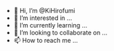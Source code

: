 - 👋 Hi, I’m @KiHirofumi
- 👀 I’m interested in ...
- 🌱 I’m currently learning ...
- 💞️ I’m looking to collaborate on ...
- 📫 How to reach me ...

<!---
KiHirofumi/KiHirofumi is a ✨ special ✨ repository because its `README.md` (this file) appears on your GitHub profile.
You can click the Preview link to take a look at your changes.
--->

